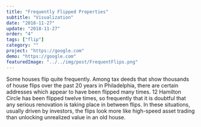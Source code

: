 ```yaml
---
title: "Frequently Flipped Properties"
subtitle: "Visualization"
date: "2018-11-27"
update: "2018-11-27"
order: "4"
tags: ["flip"]
category: ""
project: "https://google.com"
demo: "https://google.com"
featuredImage: "../../img/post/FrequentFlips.png"
---
```

Some houses flip quite frequently. Among tax deeds that show thousands of house flips over the past 20 years in Philadelphia, there are certain addresses which appear to have been flipped many times.
12 Hamilton Circle has been flipped twelve times, so frequently that it is doubtful that any serious renovation is taking place in between flips. In these situations, usually driven by investors, the flips look more like high-speed asset trading than unlocking unrealized value in an old house.

